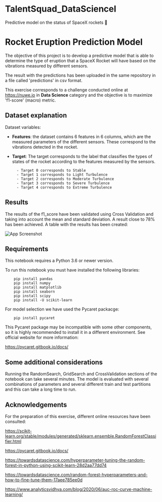 # TalentSquad_DataScienceI
Predictive model on the status of SpaceX rockets 🚀

# Rocket Eruption Prediction Model 

The objective of this project is to develop a predictive model that is able to determine the type of eruption that a SpaceX Rocket will have based on the vibrations measured by different sensors. 

The result with the predictions has been uploaded in the same repository in a file called 'predictions' in csv format. 

This exercise corresponds to a challenge conducted online at https://nuwe.io in **Data Science** category and the objective is to maximize 'f1-score' (macro) metric.

## Dataset explanation

Dataset variables:

+ **Features**: the dataset contains 6 features in 6 columns, which are the measured parameters of the different sensors. These correspond to the vibrations detected in the rocket.

+ **Target**: The target corresponds to the label that classifies the types of states of the rocket according to the features measured by the sensors.

        - Target 0 corresponds to Stable
        - Target 1 corresponds to Light Turbulence
        - Target 2 corresponds to Moderate Turbulence
        - Target 3 corresponds to Severe Turbulence
        - Target 4 corresponds to Extreme Turbulence


## Results 

The results of the f1_score have been validated using Cross Validation and taking into account the mean and standard deviation.  A result close to 78% has been achieved.  A table with the results has been created: 

![App Screenshot](https://via.placeholder.com/468x300?text=results.png)


## Requirements

This notebook requires a Python 3.6 or newer version. 

To run this notebook you must have installed the following libraries: 


        pip install pandas
        pip install numpy
        pip install matplotlib
        pip install seaborn
        pip install scipy
        pip install -U scikit-learn


For model selection we have used the Pycaret packacge: 


        pip install pycaret

This Pycaret package may be incompatible with some other components, so it is highly recommended to install it in a different environment.  See official website for more information: 

https://pycaret.gitbook.io/docs/



           

## Some additional considerations

Running the RandomSearch, GridSearch and CrossValidation sections of the notebook can take several minutes. The model is evaluated with several combinations of parameters and several different train and test partitions and this can take a long time to run. 
## Acknowledgements

 For the preparation of this exercise, different online resources have been consulted: 

https://scikit-learn.org/stable/modules/generated/sklearn.ensemble.RandomForestClassifier.html


https://pycaret.gitbook.io/docs/


https://towardsdatascience.com/hyperparameter-tuning-the-random-forest-in-python-using-scikit-learn-28d2aa77dd74


https://towardsdatascience.com/random-forest-hyperparameters-and-how-to-fine-tune-them-17aee785ee0d


https://www.analyticsvidhya.com/blog/2020/06/auc-roc-curve-machine-learning/




